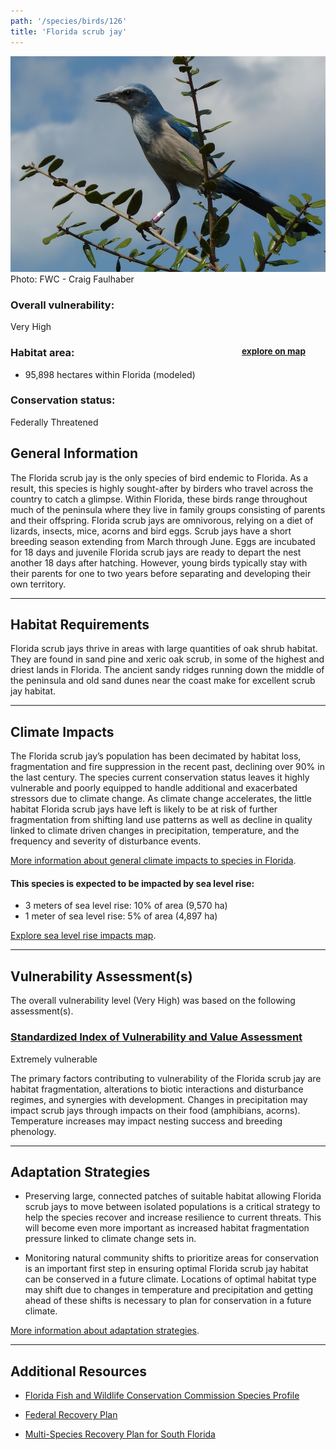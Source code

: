 ```yaml
---
path: '/species/birds/126'
title: 'Florida scrub jay'
---
```


<content-header icon="perching_birds" title="Florida scrub jay" subtitle="Aphelocoma coerulescens">
</content-header>

<div id="TopSection">

<div class="header-photo"><img src="126.jpg" alt="Photo for 126"/>
<figcaption>Photo: FWC - Craig Faulhaber</figcaption></div>

<div>

### Overall vulnerability:

<div class="vulnerability vulnerability-extreme">Very High</div>

<h3>Habitat area: 
<a href="/species/birds/126/map" style="float:right;font-size:smaller;margin-right: 2rem;">
<fa-icon name="map"></fa-icon>
explore on map
</a>
</h3>

-   95,898 hectares within Florida (modeled)


### Conservation status:

Federally Threatened

</div>
</div>

## General Information

The Florida scrub jay is the only species of bird endemic to Florida.  As a result, this species is highly sought-after by birders who travel across the country to catch a glimpse.  Within Florida, these birds range throughout much of the peninsula where they live in family groups consisting of parents and their offspring. Florida scrub jays are omnivorous, relying on a diet of lizards, insects, mice, acorns and bird eggs.  Scrub jays have a short breeding season extending from March through June. Eggs are incubated for 18 days and juvenile Florida scrub jays are ready to depart the nest another 18 days after hatching.  However, young birds typically stay with their parents for one to two years before separating and developing their own territory.

<hr />

## Habitat Requirements

Florida scrub jays thrive in areas with large quantities of oak shrub habitat.  They are found in sand pine and xeric oak scrub, in some of the highest and driest lands in Florida.  The ancient sandy ridges running down the middle of the peninsula and old sand dunes near the coast make for excellent scrub jay  habitat.

<hr />

## Climate Impacts

The Florida scrub jay’s population has been decimated by habitat loss, fragmentation and fire suppression in the recent past, declining over 90% in the last century.  The species current conservation status leaves it highly vulnerable and poorly equipped to handle additional and exacerbated stressors due to climate change.  As climate change accelerates, the little habitat Florida scrub jays have left is likely to be at risk of further fragmentation from shifting land use patterns as well as decline in quality linked to climate driven changes in precipitation, temperature, and the frequency and severity of disturbance events.

[More information about general climate impacts to species in Florida](/impacts/species).


#### This species is expected to be impacted by sea level rise:

- 3 meters of sea level rise: 10% of area (9,570 ha)
- 1 meter of sea level rise: 5% of area (4,897 ha)

[Explore sea level rise impacts map](/species/birds/126/map).


<hr />

## Vulnerability Assessment(s)

The overall vulnerability level (Very High) was based on the following assessment(s).
#### 
<div class="vulnerability-header">
<h3><a href="/impacts/vulnerability/sivva/species">Standardized Index of Vulnerability and Value Assessment</a></h3>
<div class="vulnerability vulnerability-extreme">Extremely vulnerable</div>
</div> 

The primary factors contributing to vulnerability of the Florida scrub jay are habitat fragmentation, alterations to biotic interactions and disturbance regimes, and synergies with development.   Changes in precipitation may impact scrub jays through impacts on their food (amphibians, acorns).  Temperature increases may impact nesting success and breeding phenology.


<hr />

## Adaptation Strategies

- Preserving large, connected patches of suitable habitat allowing Florida scrub jays to move between isolated populations is a critical strategy to help the species recover and increase resilience to current threats.  This will become even more important as increased habitat fragmentation pressure linked to climate change sets in.

- Monitoring natural community shifts to prioritize areas for conservation is an important first step in ensuring optimal Florida scrub jay habitat can be conserved in a future climate.  Locations of optimal habitat type may shift due to changes in temperature and precipitation and getting ahead of these shifts is necessary to plan for conservation in a future climate.

[More information about adaptation strategies](/strategies).

<hr />


## Additional Resources

- [Florida Fish and Wildlife Conservation Commission Species Profile](https://myfwc.com/wildlifehabitats/profiles/birds/songbirds/florida-scrub-jay/)

- [Federal Recovery Plan](https://ecos.fws.gov/docs/recovery_plan/900509.pdf)

- [Multi-Species Recovery Plan for South Florida](https://ecos.fws.gov/docs/recovery_plan/sfl_msrp/SFL_MSRP_Species.pdf)
